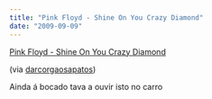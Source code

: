 ```yaml
---
title: "Pink Floyd - Shine On You Crazy Diamond"
date: "2009-09-09"
---
```


[Pink Floyd - Shine On You Crazy Diamond](http://listen.grooveshark.com/#/song/Shine_On_You_Crazy_Diamond/2710740)

(via [darcorgaosapatos](http://darcorgaosapatos.tumblr.com/))

Ainda á bocado tava a ouvir isto no carro
